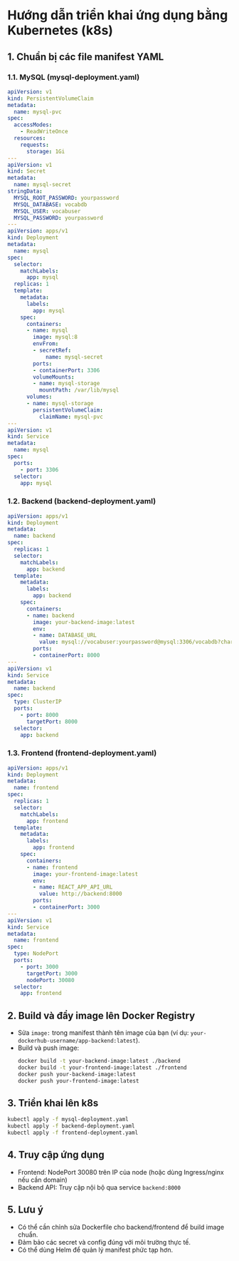 # Hướng dẫn triển khai ứng dụng bằng Kubernetes (k8s)

## 1. Chuẩn bị các file manifest YAML

### 1.1. MySQL (mysql-deployment.yaml)
```yaml
apiVersion: v1
kind: PersistentVolumeClaim
metadata:
  name: mysql-pvc
spec:
  accessModes:
    - ReadWriteOnce
  resources:
    requests:
      storage: 1Gi
---
apiVersion: v1
kind: Secret
metadata:
  name: mysql-secret
stringData:
  MYSQL_ROOT_PASSWORD: yourpassword
  MYSQL_DATABASE: vocabdb
  MYSQL_USER: vocabuser
  MYSQL_PASSWORD: yourpassword
---
apiVersion: apps/v1
kind: Deployment
metadata:
  name: mysql
spec:
  selector:
    matchLabels:
      app: mysql
  replicas: 1
  template:
    metadata:
      labels:
        app: mysql
    spec:
      containers:
      - name: mysql
        image: mysql:8
        envFrom:
        - secretRef:
            name: mysql-secret
        ports:
        - containerPort: 3306
        volumeMounts:
        - name: mysql-storage
          mountPath: /var/lib/mysql
      volumes:
      - name: mysql-storage
        persistentVolumeClaim:
          claimName: mysql-pvc
---
apiVersion: v1
kind: Service
metadata:
  name: mysql
spec:
  ports:
    - port: 3306
  selector:
    app: mysql
```

### 1.2. Backend (backend-deployment.yaml)
```yaml
apiVersion: apps/v1
kind: Deployment
metadata:
  name: backend
spec:
  replicas: 1
  selector:
    matchLabels:
      app: backend
  template:
    metadata:
      labels:
        app: backend
    spec:
      containers:
      - name: backend
        image: your-backend-image:latest
        env:
        - name: DATABASE_URL
          value: mysql://vocabuser:yourpassword@mysql:3306/vocabdb?charset=utf8mb4
        ports:
        - containerPort: 8000
---
apiVersion: v1
kind: Service
metadata:
  name: backend
spec:
  type: ClusterIP
  ports:
    - port: 8000
      targetPort: 8000
  selector:
    app: backend
```

### 1.3. Frontend (frontend-deployment.yaml)
```yaml
apiVersion: apps/v1
kind: Deployment
metadata:
  name: frontend
spec:
  replicas: 1
  selector:
    matchLabels:
      app: frontend
  template:
    metadata:
      labels:
        app: frontend
    spec:
      containers:
      - name: frontend
        image: your-frontend-image:latest
        env:
        - name: REACT_APP_API_URL
          value: http://backend:8000
        ports:
        - containerPort: 3000
---
apiVersion: v1
kind: Service
metadata:
  name: frontend
spec:
  type: NodePort
  ports:
    - port: 3000
      targetPort: 3000
      nodePort: 30080
  selector:
    app: frontend
```

## 2. Build và đẩy image lên Docker Registry
- Sửa `image:` trong manifest thành tên image của bạn (ví dụ: `your-dockerhub-username/app-backend:latest`).
- Build và push image:
  ```bash
  docker build -t your-backend-image:latest ./backend
  docker build -t your-frontend-image:latest ./frontend
  docker push your-backend-image:latest
  docker push your-frontend-image:latest
  ```

## 3. Triển khai lên k8s
```bash
kubectl apply -f mysql-deployment.yaml
kubectl apply -f backend-deployment.yaml
kubectl apply -f frontend-deployment.yaml
```

## 4. Truy cập ứng dụng
- Frontend: NodePort 30080 trên IP của node (hoặc dùng Ingress/nginx nếu cần domain)
- Backend API: Truy cập nội bộ qua service `backend:8000`

## 5. Lưu ý
- Có thể cần chỉnh sửa Dockerfile cho backend/frontend để build image chuẩn.
- Đảm bảo các secret và config đúng với môi trường thực tế.
- Có thể dùng Helm để quản lý manifest phức tạp hơn. 